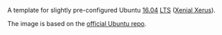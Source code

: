 A template for slightly pre-configured Ubuntu [16.04](https://wiki.ubuntu.com/Releases) [LTS](https://wiki.ubuntu.com/LTS) ([Xenial Xerus](https://wiki.ubuntu.com/XenialXerus/)).

The image is based on the [official Ubuntu repo](https://registry.hub.docker.com/_/ubuntu/).
